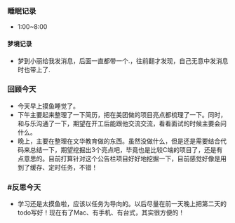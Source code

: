 ### 睡眠记录
- 1:00~8:00
#### 梦境记录
- 梦到小丽给我发消息，后面一直都带一个.，往前翻才发现，自己无意中发消息时也带上了.
### 回顾今天
- 今天早上摸鱼睡觉了。
- 下午主要起来整理了一下简历，把在美团做的项目亮点都梳理了一下。同时，和与乐沟通了一下，期望在开工后能跟他交流交流，看看面试的时候主要会问什么。
- 晚上，主要在整理在文华教育做的东西。虽然没做什么，但是还是需要结合代码来总结一下，期望挖掘出3个亮点吧，毕竟也是比较C端的项目了，还是有点意思的。目前打算针对这个公告栏项目好好地挖掘一下，目前感觉好像是用到了缓存、定时任务，不错！
### #反思今天 
- 学习还是太摸鱼啦，应该以任务为导向的。以后尽量在前一天晚上把第二天的todo写好！现在有了Mac、有手机、有台式，其实很方便的！
